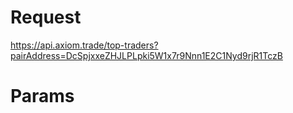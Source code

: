 # Request
https://api.axiom.trade/top-traders?pairAddress=DcSpjxxeZHJLPLpki5W1x7r9Nnn1E2C1Nyd9rjR1TczB

# Params